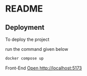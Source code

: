 # README

## Deployment

To deploy the project

run the command given below

```bash
docker compose up
```

Front-End
[Open http://localhost:5173](http://localhost:5173)




